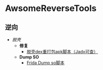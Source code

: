 # AwsomeReverseTools


## **逆向**

- *脱壳*
  - **修复**
    - [脱壳dex重打包apk脚本（Jadx可查）](https://github.com/lateautumn4lin/AwsomeReverseTools/blob/main/rebuild_apk.py)
  - **Dump SO**
    - [Frida Dump so脚本](https://github.com/lateautumn4lin/AwsomeReverseTools/blob/main/dump_so.js)